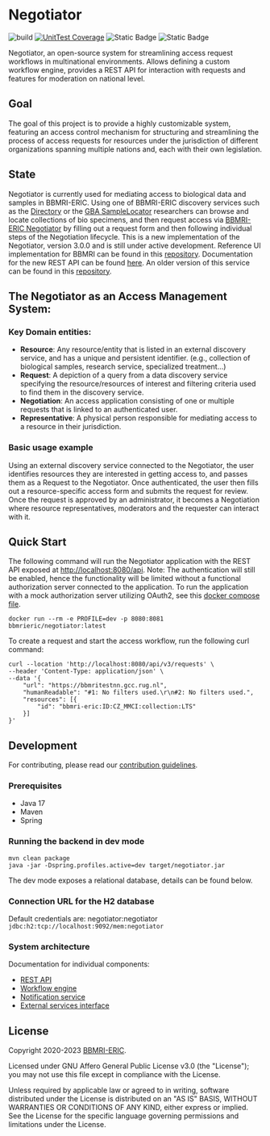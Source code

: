 # Negotiator

![build](https://github.com/BBMRI-ERIC/negotiator-v3/actions/workflows/CI.yml/badge.svg?)
[![UnitTest Coverage](https://codecov.io/github/BBMRI-ERIC/negotiator-v3/graph/badge.svg?token=YN9M34IM3S)](https://codecov.io/github/BBMRI-ERIC/negotiator-v3)
![Static Badge](https://img.shields.io/badge/Java%20Code%20Style-Google-orange)
![Static Badge](https://img.shields.io/badge/Docker-bbmrieric%2Fnegotiator-blue)

Negotiator, an open-source system for streamlining access request workflows in multinational
environments.
Allows defining a custom workflow engine, provides a REST API for interaction with requests and
features
for moderation on national level.

## Goal

The goal of this project is to provide a highly customizable system, featuring an access control
mechanism
for structuring and streamlining the process of access requests for resources under the jurisdiction
of different
organizations spanning multiple nations and, each with their own legislation.

## State

Negotiator is currently used for mediating access to biological data and samples in BBMRI-ERIC.
Using one of BBMRI-ERIC
discovery services such as the [Directory](https://directory.bbmri-eric.eu/#/) or
the [GBA SampleLocator](https://samplelocator.bbmri.de/) researchers
can browse and locate collections of bio specimens, and then request access
via [BBMRI-ERIC Negotiator](https://negotiator.bbmri-eric.eu/)
by filling out a request form and then following individual steps of the Negotiation lifecycle.
This is a new implementation of the Negotiator, version 3.0.0 and is still under active development.
Reference UI implementation for BBMRI can be found in
this [repository](https://github.com/BBMRI-ERIC/negotiator-v3-frontend).
Documentation for
the new REST API can be found [here](https://negotiator-v3.bbmri-eric.eu/api/swagger-ui/index.html).
An older version of this service can be found in
this [repository](https://github.com/BBMRI-ERIC/negotiator.bbmri).

## The Negotiator as an Access Management System:

### Key Domain entities:

- **Resource**: Any resource/entity that is listed in an external discovery
  service, and has a unique and persistent identifier.
  (e.g., collection of biological samples, research service, specialized treatment...)
- **Request**: A depiction of a query from a data discovery service specifying the resource/resources of
  interest and filtering criteria used to find them in the discovery service.
- **Negotiation**: An access application consisting of one or multiple requests that is linked to an authenticated
  user.
- **Representative**: A physical person responsible for mediating access to a resource in their
  jurisdiction.

### Basic usage example

Using an external discovery service connected to the Negotiator,
the user identifies resources they are interested in getting access to, and passes them as a Request to the Negotiator.
Once authenticated, the user then fills out a resource-specific access form and submits the request for review.
Once the request is approved by an administrator, it becomes a Negotiation where resource representatives,
moderators and the requester can interact with it.

## Quick Start

The following command will run the Negotiator application with the REST API exposed
at [http://localhost:8080/api](http://localhost:8080).
Note: The authentication will still be enabled,
hence the functionality will be limited without a functional authorization server connected to the application. To run
the application with a mock authorization server utilizing OAuth2,
see this [docker compose file](.github/oauth-test/compose.yaml).

```shell
docker run --rm -e PROFILE=dev -p 8080:8081 bbmrieric/negotiator:latest
```

To create a request and start the access workflow, run the following curl command:

```shell
curl --location 'http://localhost:8080/api/v3/requests' \
--header 'Content-Type: application/json' \
--data '{
    "url": "https://bbmritestnn.gcc.rug.nl",
    "humanReadable": "#1: No filters used.\r\n#2: No filters used.",
    "resources": [{
        "id": "bbmri-eric:ID:CZ_MMCI:collection:LTS"
    }]
}'
```
## Development

For contributing, please read our [contribution guidelines](docs/CONTRIBUTING.md).

### Prerequisites

- Java 17
- Maven
- Spring

### Running the backend in dev mode

```shell
mvn clean package
java -jar -Dspring.profiles.active=dev target/negotiator.jar
```

The dev mode exposes a relational database, details can be found below.
### Connection URL for the H2 database

Default credentials are: negotiator:negotiator
``
jdbc:h2:tcp://localhost:9092/mem:negotiator
``

### System architecture

Documentation for individual components:

- [REST API](docs/REST.md)
- [Workflow engine](docs/LIFECYCLE.md)
- [Notification service](docs/NOTIFICATIONS.md)
- [External services interface](docs/EXTERNAL_SERVICES.md)

## License

Copyright 2020-2023 [BBMRI-ERIC](https://bbmri-eric.eu).

Licensed under GNU Affero General Public License v3.0 (the "License");
you may not use this file except in compliance with the License.

Unless required by applicable law or agreed to in writing, software distributed under the License is
distributed on an "AS IS" BASIS, WITHOUT WARRANTIES OR CONDITIONS OF ANY KIND, either express or
implied. See the License for the specific language governing permissions and limitations under the
License.
